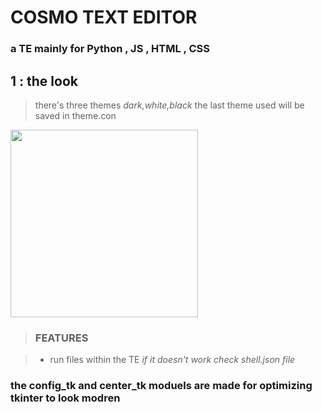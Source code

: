 # COSMO TEXT EDITOR

### a TE mainly for **Python , JS , HTML , CSS**

## 1 : the look


> there's three themes *dark,white,black* the last theme used will be saved in theme.con
> 
<img src="https://github.com/astroxiii/Cosmo-Text-Editorr/blob/master/readme_img/dark.png" width="300"/>


> ### FEATURES

> - run files within the TE *if it doesn't work check shell.json file*

### the config_tk and center_tk moduels are made for optimizing tkinter to look modren

